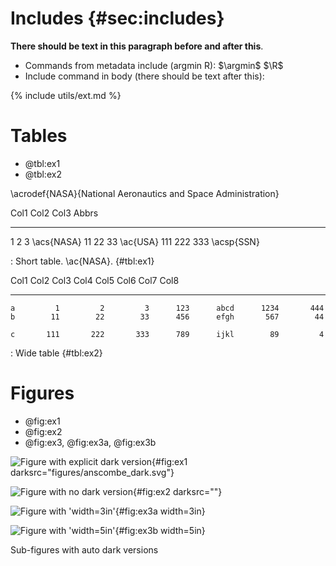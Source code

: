 # Includes {#sec:includes}

**There should be text in this paragraph before and after this**.

* Commands from metadata include (argmin R): $\argmin$ $\R$
* Include command in body (there should be text after this):

{% include utils/ext.md %}


# Tables

* @tbl:ex1
* @tbl:ex2

\acrodef{NASA}{National Aeronautics and Space Administration}

Col1       Col2     Col3     Abbrs
------   ------    ------    -------------
1             2      3       \acs{NASA}
11           22      33      \ac{USA}
111         222     333      \acsp{SSN}

: Short table. \ac{NASA}. {#tbl:ex1}

 Col1      Col2      Col3      Col4     Col5      Col6      Col7      Col8
-----     -----     -----     -----    -----     -----     -----     -----
    a         1         2         3      123      abcd      1234       444
    b        11        22        33      456      efgh       567        44
<!--  -->
    c       111       222       333      789      ijkl        89         4

: Wide table {#tbl:ex2}


# Figures

* @fig:ex1
* @fig:ex2
* @fig:ex3, @fig:ex3a, @fig:ex3b

![Figure with explicit dark version](figures/anscombe){#fig:ex1 darksrc="figures/anscombe_dark.svg"}

![Figure with no dark version](figures/diamonds){#fig:ex2 darksrc=""}

<div id="fig:ex3">

![Figure with 'width=3in'](figures/gaussian2d){#fig:ex3a width=3in}

![Figure with 'width=5in'](figures/densities){#fig:ex3b width=5in}

Sub-figures with auto dark versions
</div>
